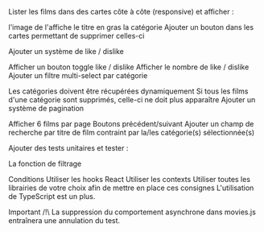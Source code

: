 Lister les films dans des cartes côte à côte (responsive) et afficher :

l'image de l'affiche
le titre en gras
la catégorie
Ajouter un bouton dans les cartes permettant de supprimer celles-ci

Ajouter un système de like / dislike

Afficher un bouton toggle like / dislike
Afficher le nombre de like / dislike
Ajouter un filtre multi-select par catégorie

Les catégories doivent être récupérées dynamiquement
Si tous les films d'une catégorie sont supprimés, celle-ci ne doit plus apparaître
Ajouter un système de pagination

Afficher 6 films par page
Boutons précédent/suivant
Ajouter un champ de recherche par titre de film contraint par la/les catégorie(s) sélectionnée(s)

Ajouter des tests unitaires et tester :

La fonction de filtrage

Conditions
Utiliser les hooks React
Utiliser les contexts
Utiliser toutes les librairies de votre choix afin de mettre en place ces consignes
L'utilisation de TypeScript est un plus.

Important
/!\ La suppression du comportement asynchrone dans movies.js entraînera une annulation du test.

